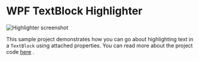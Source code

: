 # WPF TextBlock Highlighter

![Highlighter screenshot](https://www.codeproject.com/KB/WPF/1229482/TextBlockHighlighter.Gif)

This sample project demonstrates how you can go about highlighting text in a `TextBlock` using attached properties. You can read more about the project code [here](https://www.codeproject.com/Tips/1229482/WPF-TextBlock-Highlighter) .

